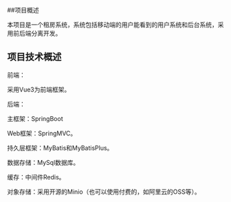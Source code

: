 ##项目概述

本项目是一个租房系统，系统包括移动端的用户能看到的用户系统和后台系统，采用前后端分离开发。

## 项目技术概述

前端：

采用Vue3为前端框架。

后端：

主框架：SpringBoot

Web框架：SpringMVC。

持久层框架：MyBatis和MyBatisPlus。

数据存储：MySql数据库。

缓存：中间件Redis。

对象存储：采用开源的Minio（也可以使用付费的，如阿里云的OSS等）。

